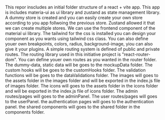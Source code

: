 This repor inscludes an initial folder structure of a react + vite app.
This app is includes materia-ui as ui library and zustand as state management library.
A dummy store is created and you can easily create your own store according to you app follwoing the previous store.
Zustand allowed it that we can create multiple stores.
We can use the frontend component of the material ui library.
The tailwind for the css is installed you can design your component as you wants using tailwind css class.
You can also define youer own breakpoints, colors, radius, background-image, yiou can also give it your plugins.
A simple routing system is defined of public and private routes. 
The routing library used in this initiative project is "react-router-dom".
You can define youer own routes as you wanted in the router folder.
The dummy-data, static data will be goes to the mockupData folder.
The custom hooks will be goes to the customHooks folder.
The validation functions will be goes to the dataValidations folder.
The images will goes to the assets folder in the images folder and will be exported in the index.js file of images folder.
The icons will goes to the assets folder in the icons folder and will be exported in the index.js file of icons folder.
The admin routes/pages will goes to the adminPanel.
The user routes/pages will goes to the userPanel.
the authentication pages will goes to the authentication panel.
the shared components will goes to the shared folder in the components folder.
